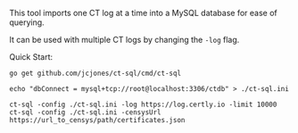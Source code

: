 This tool imports one CT log at a time into a MySQL database for ease of querying.

It can be used with multiple CT logs by changing the `-log` flag.

Quick Start:
```
go get github.com/jcjones/ct-sql/cmd/ct-sql

echo "dbConnect = mysql+tcp://root@localhost:3306/ctdb" > ./ct-sql.ini

ct-sql -config ./ct-sql.ini -log https://log.certly.io -limit 10000
ct-sql -config ./ct-sql.ini -censysUrl https://url_to_censys/path/certificates.json
```
